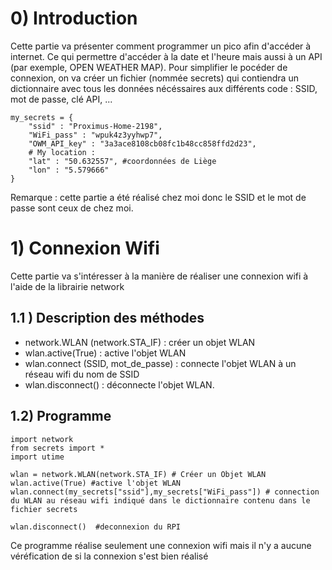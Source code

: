 # 0) Introduction
Cette partie va présenter comment programmer un pico afin d'accéder à internet. Ce qui permettre d'accéder à la date et l'heure mais aussi à un API (par exemple, OPEN WEATHER MAP). Pour simplifier le pocéder de connexion, on va créer un fichier (nommée secrets) qui contiendra un dictionnaire avec tous les données nécéssaires aux différents code : SSID, mot de passe, clé API, ...
```
my_secrets = {
    "ssid" : "Proximus-Home-2198",
    "WiFi_pass" : "wpuk4z3yyhwp7",
    "OWM_API_key" : "3a3ace8108cb08fc1b48cc858ffd2d23",
    # My location :
    "lat" : "50.632557", #coordonnées de Liège
    "lon" : "5.579666"
}
```
Remarque : cette partie a été réalisé chez moi donc le SSID et le mot de passe sont ceux de chez moi.
# 1) Connexion Wifi
Cette partie va s'intéresser à la manière de réaliser une connexion wifi à l'aide de la librairie network
## 1.1 ) Description des méthodes
- network.WLAN (network.STA_IF) : créer un objet WLAN
- wlan.active(True) : active l'objet WLAN
- wlan.connect (SSID, mot_de_passe) : connecte l'objet WLAN à un réseau wifi du nom de SSID
- wlan.disconnect() : déconnecte l'objet WLAN.
## 1.2) Programme
```
import network
from secrets import *
import utime

wlan = network.WLAN(network.STA_IF) # Créer un Objet WLAN
wlan.active(True) #active l'objet WLAN
wlan.connect(my_secrets["ssid"],my_secrets["WiFi_pass"]) # connection du WLAN au réseau wifi indiqué dans le dictionnaire contenu dans le fichier secrets

wlan.disconnect()  #deconnexion du RPI
```
Ce programme réalise seulement une connexion wifi mais il n'y a aucune véréfication de si la connexion s'est bien réalisé
